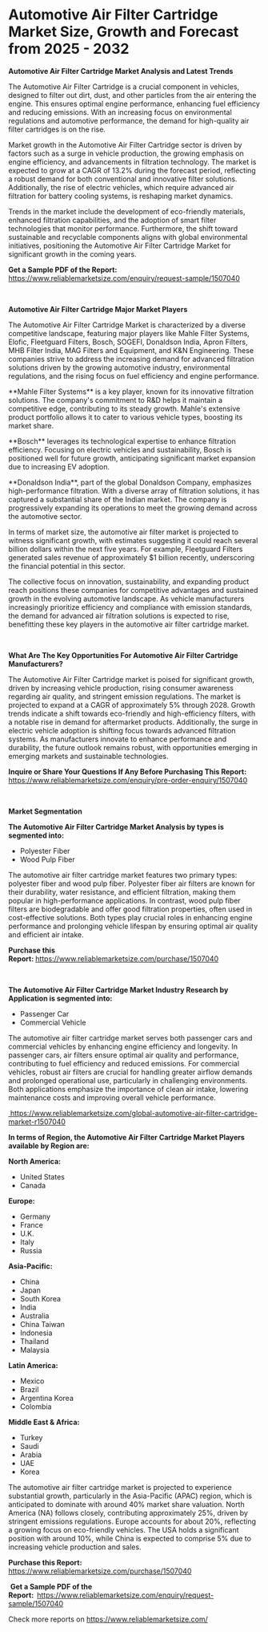 <p><h1>Automotive Air Filter Cartridge Market Size, Growth and Forecast from 2025 - 2032</h1></p><p><strong>Automotive Air Filter Cartridge Market Analysis and Latest Trends</strong></p>
<p><p>The Automotive Air Filter Cartridge is a crucial component in vehicles, designed to filter out dirt, dust, and other particles from the air entering the engine. This ensures optimal engine performance, enhancing fuel efficiency and reducing emissions. With an increasing focus on environmental regulations and automotive performance, the demand for high-quality air filter cartridges is on the rise.</p><p>Market growth in the Automotive Air Filter Cartridge sector is driven by factors such as a surge in vehicle production, the growing emphasis on engine efficiency, and advancements in filtration technology. The market is expected to grow at a CAGR of 13.2% during the forecast period, reflecting a robust demand for both conventional and innovative filter solutions. Additionally, the rise of electric vehicles, which require advanced air filtration for battery cooling systems, is reshaping market dynamics.</p><p>Trends in the market include the development of eco-friendly materials, enhanced filtration capabilities, and the adoption of smart filter technologies that monitor performance. Furthermore, the shift toward sustainable and recyclable components aligns with global environmental initiatives, positioning the Automotive Air Filter Cartridge Market for significant growth in the coming years.</p></p>
<p><strong>Get a Sample PDF of the Report:&nbsp;</strong> <a href="https://www.reliablemarketsize.com/enquiry/request-sample/1507040?utm_campaign=3564&utm_medium=2&utm_source=Github&utm_content=ia&utm_term=23032025&utm_id=automotive-air-filter-cartridge">https://www.reliablemarketsize.com/enquiry/request-sample/1507040</a></p>
<p>&nbsp;</p>
<p><strong>Automotive Air Filter Cartridge Major Market Players</strong></p>
<p><p>The Automotive Air Filter Cartridge Market is characterized by a diverse competitive landscape, featuring major players like Mahle Filter Systems, Elofic, Fleetguard Filters, Bosch, SOGEFI, Donaldson India, Apron Filters, MHB Filter India, MAG Filters and Equipment, and K&N Engineering. These companies strive to address the increasing demand for advanced filtration solutions driven by the growing automotive industry, environmental regulations, and the rising focus on fuel efficiency and engine performance.</p><p>**Mahle Filter Systems** is a key player, known for its innovative filtration solutions. The company's commitment to R&D helps it maintain a competitive edge, contributing to its steady growth. Mahle's extensive product portfolio allows it to cater to various vehicle types, boosting its market share.</p><p>**Bosch** leverages its technological expertise to enhance filtration efficiency. Focusing on electric vehicles and sustainability, Bosch is positioned well for future growth, anticipating significant market expansion due to increasing EV adoption.</p><p>**Donaldson India**, part of the global Donaldson Company, emphasizes high-performance filtration. With a diverse array of filtration solutions, it has captured a substantial share of the Indian market. The company is progressively expanding its operations to meet the growing demand across the automotive sector.</p><p>In terms of market size, the automotive air filter market is projected to witness significant growth, with estimates suggesting it could reach several billion dollars within the next five years. For example, Fleetguard Filters generated sales revenue of approximately $1 billion recently, underscoring the financial potential in this sector.</p><p>The collective focus on innovation, sustainability, and expanding product reach positions these companies for competitive advantages and sustained growth in the evolving automotive landscape. As vehicle manufacturers increasingly prioritize efficiency and compliance with emission standards, the demand for advanced air filtration solutions is expected to rise, benefitting these key players in the automotive air filter cartridge market.</p></p>
<p>&nbsp;</p>
<p><strong>What Are The Key Opportunities For Automotive Air Filter Cartridge Manufacturers?</strong></p>
<p><p>The Automotive Air Filter Cartridge market is poised for significant growth, driven by increasing vehicle production, rising consumer awareness regarding air quality, and stringent emission regulations. The market is projected to expand at a CAGR of approximately 5% through 2028. Growth trends indicate a shift towards eco-friendly and high-efficiency filters, with a notable rise in demand for aftermarket products. Additionally, the surge in electric vehicle adoption is shifting focus towards advanced filtration systems. As manufacturers innovate to enhance performance and durability, the future outlook remains robust, with opportunities emerging in emerging markets and sustainable technologies.</p></p>
<p><strong>Inquire or Share Your Questions If Any Before Purchasing This Report:</strong> <a href="https://www.reliablemarketsize.com/enquiry/pre-order-enquiry/1507040?utm_campaign=3564&utm_medium=2&utm_source=Github&utm_content=ia&utm_term=23032025&utm_id=automotive-air-filter-cartridge">https://www.reliablemarketsize.com/enquiry/pre-order-enquiry/1507040</a></p>
<p>&nbsp;</p>
<p><strong>Market Segmentation</strong></p>
<p><strong>The Automotive Air Filter Cartridge Market Analysis by types is segmented into:</strong></p>
<p><ul><li>Polyester Fiber</li><li>Wood Pulp Fiber</li></ul></p>
<p><p>The automotive air filter cartridge market features two primary types: polyester fiber and wood pulp fiber. Polyester fiber air filters are known for their durability, water resistance, and efficient filtration, making them popular in high-performance applications. In contrast, wood pulp fiber filters are biodegradable and offer good filtration properties, often used in cost-effective solutions. Both types play crucial roles in enhancing engine performance and prolonging vehicle lifespan by ensuring optimal air quality and efficient air intake.</p></p>
<p><strong>Purchase this Report:&nbsp;</strong><a href="https://www.reliablemarketsize.com/purchase/1507040?utm_campaign=3564&utm_medium=2&utm_source=Github&utm_content=ia&utm_term=23032025&utm_id=automotive-air-filter-cartridge">https://www.reliablemarketsize.com/purchase/1507040</a></p>
<p>&nbsp;</p>
<p><strong>The Automotive Air Filter Cartridge Market Industry Research by Application is segmented into:</strong></p>
<p><ul><li>Passenger Car</li><li>Commercial Vehicle</li></ul></p>
<p><p>The automotive air filter cartridge market serves both passenger cars and commercial vehicles by enhancing engine efficiency and longevity. In passenger cars, air filters ensure optimal air quality and performance, contributing to fuel efficiency and reduced emissions. For commercial vehicles, robust air filters are crucial for handling greater airflow demands and prolonged operational use, particularly in challenging environments. Both applications emphasize the importance of clean air intake, lowering maintenance costs and improving overall vehicle performance.</p></p>
<p><a href="https://www.reliablemarketsize.com/global-automotive-air-filter-cartridge-market-r1507040?utm_campaign=3564&utm_medium=2&utm_source=Github&utm_content=ia&utm_term=23032025&utm_id=automotive-air-filter-cartridge">&nbsp;https://www.reliablemarketsize.com/global-automotive-air-filter-cartridge-market-r1507040</a></p>
<p><strong>In terms of Region, the Automotive Air Filter Cartridge Market Players available by Region are:</strong></p>
<p>
    <p> <strong> North America: </strong>
        <ul>
            <li>United States</li>
            <li>Canada</li>
        </ul>
        </p> 
    <p> <strong> Europe: </strong>
        <ul>
            <li>Germany</li>
            <li>France</li>
            <li>U.K.</li>
            <li>Italy</li>
            <li>Russia</li>
        </ul>
        </p> 
    <p> <strong> Asia-Pacific: </strong>
        <ul>
            <li>China</li>
            <li>Japan</li>
            <li>South Korea</li>
            <li>India</li>
            <li>Australia</li>
            <li>China Taiwan</li>
            <li>Indonesia</li>
            <li>Thailand</li>
            <li>Malaysia</li>
        </ul>
        </p> 
    <p> <strong> Latin America: </strong>
        <ul>
            <li>Mexico</li>
            <li>Brazil</li>
            <li>Argentina Korea</li>
            <li>Colombia</li>
        </ul>
        </p> 
    <p> <strong> Middle East & Africa: </strong>
        <ul>
            <li>Turkey</li>
            <li>Saudi</li>
            <li>Arabia</li>
            <li>UAE</li>
            <li>Korea</li>
        </ul>
    </p>
    </p>
<p><p>The automotive air filter cartridge market is projected to experience substantial growth, particularly in the Asia-Pacific (APAC) region, which is anticipated to dominate with around 40% market share valuation. North America (NA) follows closely, contributing approximately 25%, driven by stringent emissions regulations. Europe accounts for about 20%, reflecting a growing focus on eco-friendly vehicles. The USA holds a significant position with around 10%, while China is expected to comprise 5% due to increasing vehicle production and sales.</p></p>
<p><strong>Purchase this Report: </strong><a href="https://www.reliablemarketsize.com/purchase/1507040?utm_campaign=3564&utm_medium=2&utm_source=Github&utm_content=ia&utm_term=23032025&utm_id=automotive-air-filter-cartridge">https://www.reliablemarketsize.com/purchase/1507040</a></p>
<p>&nbsp;<strong>Get a Sample PDF of the Report:&nbsp;&nbsp;</strong><a href="https://www.reliablemarketsize.com/enquiry/request-sample/1507040?utm_campaign=3564&utm_medium=2&utm_source=Github&utm_content=ia&utm_term=23032025&utm_id=automotive-air-filter-cartridge">https://www.reliablemarketsize.com/enquiry/request-sample/1507040</a></p>
<p><strong></strong></p>
<p>Check more reports on <a href="https://www.reliablemarketsize.com/?utm_campaign=3564&utm_medium=2&utm_source=Github&utm_content=ia&utm_term=23032025&utm_id=automotive-air-filter-cartridge">https://www.reliablemarketsize.com/</a></p>
